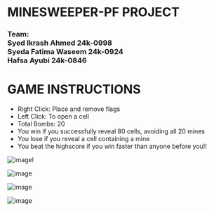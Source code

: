 # MINESWEEPER-PF PROJECT
### Team: <br> Syed Ikrash Ahmed 24k-0998 <br> Syeda Fatima Waseem 24k-0924 <br> Hafsa Ayubi 24k-0846 

# GAME INSTRUCTIONS
<ul>
  <li>Right Click: Place and remove flags</li>
  <li>Left Click: To open a cell</li>
  <li>Total Bombs: 20</li>
  <li>You win if you successfully reveal 80 cells, avoiding all 20 mines</li>
  <li>You lose if you reveal a cell containing a mine</li>
  <li>You beat the highscore if you win faster than anyone before you!!</li>
</ul>


![image](https://github.com/user-attachments/assets/ee0f761e-377b-4b0c-9a9d-2fda7ec7e1a8)l

![image](https://github.com/user-attachments/assets/66c29a01-f016-4b7c-9294-5fecabc77872)

![image](https://github.com/user-attachments/assets/ba28fd54-0019-4a8e-b70b-ac7e97f21857)

![image](https://github.com/user-attachments/assets/6ffd80b4-d09c-4665-8113-5ee20f8e1529)
